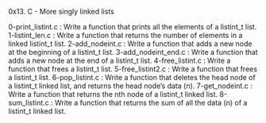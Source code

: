 0x13. C - More singly linked lists

0-print_listint.c : Write a function that prints all the elements of a listint_t list.
1-listint_len.c : Write a function that returns the number of elements in a linked listint_t list.
2-add_nodeint.c : Write a function that adds a new node at the beginning of a listint_t list.
3-add_nodeint_end.c : Write a function that adds a new node at the end of a listint_t list.
4-free_listint.c : Write a function that frees a listint_t list.
5-free_listint2.c : Write a function that frees a listint_t list.
6-pop_listint.c : Write a function that deletes the head node of a listint_t linked list, and returns the head node’s data (n).
7-get_nodeint.c : Write a function that returns the nth node of a listint_t linked list.
8-sum_listint.c : Write a function that returns the sum of all the data (n) of a listint_t linked list.